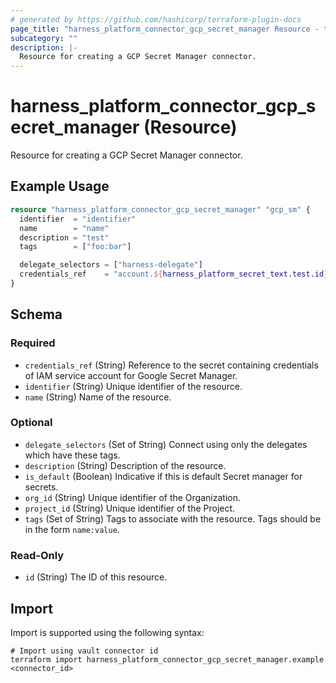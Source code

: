 ```yaml
---
# generated by https://github.com/hashicorp/terraform-plugin-docs
page_title: "harness_platform_connector_gcp_secret_manager Resource - terraform-provider-harness"
subcategory: ""
description: |-
  Resource for creating a GCP Secret Manager connector.
---
```


# harness_platform_connector_gcp_secret_manager (Resource)

Resource for creating a GCP Secret Manager connector.

## Example Usage

```terraform
resource "harness_platform_connector_gcp_secret_manager" "gcp_sm" {
  identifier  = "identifier"
  name        = "name"
  description = "test"
  tags        = ["foo:bar"]

  delegate_selectors = ["harness-delegate"]
  credentials_ref    = "account.${harness_platform_secret_text.test.id}"
}
```

<!-- schema generated by tfplugindocs -->
## Schema

### Required

- `credentials_ref` (String) Reference to the secret containing credentials of IAM service account for Google Secret Manager.
- `identifier` (String) Unique identifier of the resource.
- `name` (String) Name of the resource.

### Optional

- `delegate_selectors` (Set of String) Connect using only the delegates which have these tags.
- `description` (String) Description of the resource.
- `is_default` (Boolean) Indicative if this is default Secret manager for secrets.
- `org_id` (String) Unique identifier of the Organization.
- `project_id` (String) Unique identifier of the Project.
- `tags` (Set of String) Tags to associate with the resource. Tags should be in the form `name:value`.

### Read-Only

- `id` (String) The ID of this resource.

## Import

Import is supported using the following syntax:

```shell
# Import using vault connector id
terraform import harness_platform_connector_gcp_secret_manager.example <connector_id>
```
